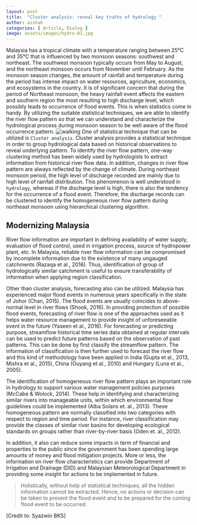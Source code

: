 ```yaml
---
layout: post
title:  "Cluster analysis: reveal key truths of hydrology "
author: aishah
categories: [ Article, Dialog ]
image: assets/images/hydro-01.jpg
---
```

Malaysia has a tropical climate with a temperature ranging between 25°C and 35°C that is influenced by two monsoon seasons: southwest and northeast. The southwest monsoon typically occurs from May to August, and the northeast monsoon occurs from November until February. As the monsoon season changes, the amount of rainfall and temperature during the period has intense impact on water resources, agriculture, economics, and ecosystems in the country. It is of significant concern that during the period of Northeast monsoon, the heavy rainfall event affects the eastern and southern region the most resulting to high discharge level, which possibly leads to occurrence of flood events. This is when statistics come in handy. By utilizing the suitable statistical techniques, we are able to identify the river flow pattern so that we can understand and characterize the hydrological process during monsoon season to be well aware of the flood occurrence pattern.
![walking](https://www.straitstimes.com/sites/default/files/styles/article_pictrure_780x520_/public/articles/2017/01/05/ST_20170105_FLOOD05_2851252.jpg)
One of statistical technique that can be utilized is `Cluster analysis`. Cluster analysis provides a statistical technique in order to group hydrological data based on historical observations to reveal underlying pattern. To identify the river flow pattern, one-way clustering method has been widely used by hydrologists to extract information from historical river flow data. In addition, changes in river flow pattern are always reflected by the change of climate. During northeast monsoon period, the high level of discharge recorded are mainly due to high level of rainfall distribution. This phenomenon is well understood in `hydrology`, whereas if the discharge level is high, there is also the tendency for the occurrence of a flood event. Therefore, the discharge records can be clustered to identify the homogeneous river flow pattern during northeast monsoon using hierarchical clustering algorithm.

## Modernizing Malaysia
River flow information are important in defining availability of water supply, evaluation of flood control, used in irrigation process, source of hydropower plant, etc. In Malaysia, reliable river flow information can be compromised by incomplete information due to the existence of many ungauged catchments (Razaqa et al., 2016). Thus, identification of group of hydrologically similar catchment is useful to ensure transferability of information when applying region classification.

Other than cluster analysis, forecasting also can be utilized. Malaysia has experienced major flood events in numerous years specifically in the state of Johor (Chan, 2015). The flood events are usually coincides to above-normal level in river flows (Shook, 2016). In providing protection of possible flood events, forecasting of river flow is one of the approaches used as it helps water resource management to provide insight of unforeseeable event in the future (Yaseen et al., 2016). For forecasting or predicting purpose, streamflow historical time series data obtained at regular intervals can be used to predict future patterns based on the observation of past patterns. This can be done by first classify the streamflow pattern. The information of classification is then further used to forecast the river flow and this kind of methodology have been applied in India (Gupta et al., 2013, Mishra et al., 2015), China (Ouyang et al., 2010) and Hungary (Luna et al., 2005).

The identification of homogeneous river flow pattern plays an important role in hydrology to support various water management policies purposes (McCabe & Wolock, 2014). These help in identifying and characterizing similar rivers into manageable units, within which environmental flow guidelines could be implemented (Alba Solans et. al., 2013). These homogeneous pattern are normally classified into two categories with respect to region and time period. For instance, river classification may provide the classes of similar river basins for developing ecological standards on groups rather than river-by-river basis (Oden et. al., 2012).

In addition, it also can reduce some impacts in term of financial and properties to the public since the government has been spending large amounts of money and flood mitigation projects. More or less, the information on river flow characteristics can provide Department of Irrigation and Drainage (DID) and Malaysian Meteorological Department in providing some insight for actions to be implemented in future. 

> Holistically, without help of statistical techniques, all the hidden information cannot be extracted. Hence, no actions or decision can be taken to prevent the flood event and to be prepared for the coming flood event to be occurred.

[Credit to: Syazwin BKS]
